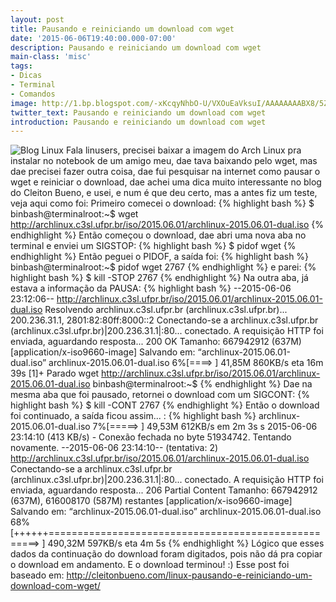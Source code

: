```yaml
---
layout: post
title: Pausando e reiniciando um download com wget
date: '2015-06-06T19:40:00.000-07:00'
description: Pausando e reiniciando um download com wget
main-class: 'misc'
tags:
- Dicas
- Terminal
- Comandos
image: http://1.bp.blogspot.com/-xKcqyNhbO-U/VXOuEaVksuI/AAAAAAAABX8/5Z1v8Nx9iPE/s72-c/Linux_Debian_Redhat_SuSE.jpg
twitter_text: Pausando e reiniciando um download com wget
introduction: Pausando e reiniciando um download com wget
---
```

![Blog Linux](http://1.bp.blogspot.com/-xKcqyNhbO-U/VXOuEaVksuI/AAAAAAAABX8/5Z1v8Nx9iPE/s400/Linux_Debian_Redhat_SuSE.jpg "Blog Linux")
Fala linusers, precisei baixar a imagem do Arch Linux pra instalar no notebook de um amigo meu, dae tava baixando pelo wget, mas dae precisei fazer outra coisa, dae fui pesquisar na internet como pausar o wget e reiniciar o download, dae achei uma dica muito interessante no blog do Cleiton Bueno, e usei, e num é que deu certo, mas a antes fiz um teste, veja aqui como foi:
Primeiro comecei o download:
{% highlight bash %}
$ binbash@terminalroot:~$ wget http://archlinux.c3sl.ufpr.br/iso/2015.06.01/archlinux-2015.06.01-dual.iso
{% endhighlight %}
Então começou o download, dae abri uma nova aba no terminal e enviei um SIGSTOP:
{% highlight bash %}
$ pidof wget
{% endhighlight %}
Então peguei o PIDOF, a saída foi:
{% highlight bash %}
binbash@terminalroot:~$ pidof wget 
2767
{% endhighlight %}
e parei:
{% highlight bash %}
$ kill -STOP 2767
{% endhighlight %}
Na outra aba, já estava a informação da PAUSA:
{% highlight bash %}
--2015-06-06 23:12:06-- http://archlinux.c3sl.ufpr.br/iso/2015.06.01/archlinux-2015.06.01-dual.iso
Resolvendo archlinux.c3sl.ufpr.br (archlinux.c3sl.ufpr.br)... 200.236.31.1, 2801:82:80ff:8000::2
Conectando-se a archlinux.c3sl.ufpr.br (archlinux.c3sl.ufpr.br)|200.236.31.1|:80... conectado.
A requisição HTTP foi enviada, aguardando resposta... 200 OK
Tamanho: 667942912 (637M) [application/x-iso9660-image]
Salvando em: “archlinux-2015.06.01-dual.iso”
archlinux-2015.06.01-dual.iso 6%[====> ] 41,85M 860KB/s eta 16m 39s
[1]+ Parado wget http://archlinux.c3sl.ufpr.br/iso/2015.06.01/archlinux-2015.06.01-dual.iso
binbash@terminalroot:~$ 
{% endhighlight %}
Dae na mesma aba que foi pausado, retornei o download com um SIGCONT:
{% highlight bash %}
$ kill -CONT 2767
{% endhighlight %}
Então o download foi continuado, a saída ficou assim... :
{% highlight bash %}
archlinux-2015.06.01-dual.iso 7%[=====> ] 49,53M 612KB/s em 2m 3s s
2015-06-06 23:14:10 (413 KB/s) - Conexão fechada no byte 51934742. Tentando novamente.
--2015-06-06 23:14:10-- (tentativa: 2) http://archlinux.c3sl.ufpr.br/iso/2015.06.01/archlinux-2015.06.01-dual.iso
Conectando-se a archlinux.c3sl.ufpr.br (archlinux.c3sl.ufpr.br)|200.236.31.1|:80... conectado.
A requisição HTTP foi enviada, aguardando resposta... 206 Partial Content
Tamanho: 667942912 (637M), 616008170 (587M) restantes [application/x-iso9660-image]
Salvando em: “archlinux-2015.06.01-dual.iso”
archlinux-2015.06.01-dual.iso 68%[++++++====================================================> ] 490,32M 597KB/s eta 4m 5s
{% endhighlight %}
Lógico que esses dados da continuação do download foram digitados, pois não dá pra copiar o download em andamento.
E o download terminou! :)
Esse post foi baseado em:
http://cleitonbueno.com/linux-pausando-e-reiniciando-um-download-com-wget/
